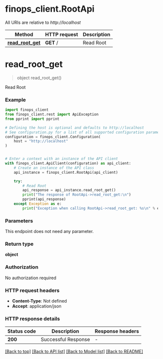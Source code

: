 # finops_client.RootApi

All URIs are relative to *http://localhost*

Method | HTTP request | Description
------------- | ------------- | -------------
[**read_root_get**](RootApi.md#read_root_get) | **GET** / | Read Root


# **read_root_get**
> object read_root_get()

Read Root

### Example


```python
import finops_client
from finops_client.rest import ApiException
from pprint import pprint

# Defining the host is optional and defaults to http://localhost
# See configuration.py for a list of all supported configuration parameters.
configuration = finops_client.Configuration(
    host = "http://localhost"
)


# Enter a context with an instance of the API client
with finops_client.ApiClient(configuration) as api_client:
    # Create an instance of the API class
    api_instance = finops_client.RootApi(api_client)

    try:
        # Read Root
        api_response = api_instance.read_root_get()
        print("The response of RootApi->read_root_get:\n")
        pprint(api_response)
    except Exception as e:
        print("Exception when calling RootApi->read_root_get: %s\n" % e)
```



### Parameters

This endpoint does not need any parameter.

### Return type

**object**

### Authorization

No authorization required

### HTTP request headers

 - **Content-Type**: Not defined
 - **Accept**: application/json

### HTTP response details

| Status code | Description | Response headers |
|-------------|-------------|------------------|
**200** | Successful Response |  -  |

[[Back to top]](#) [[Back to API list]](../README.md#documentation-for-api-endpoints) [[Back to Model list]](../README.md#documentation-for-models) [[Back to README]](../README.md)

